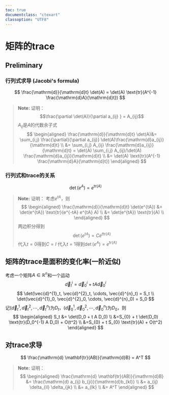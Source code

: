 ```yaml
---
toc: true
documentclass: "ctexart"
classoption: "UTF8"
---
```

# 矩阵的trace

## Preliminary

### 行列式求导 (Jacobi's formula)
<!--$$\frac{d}{dt} \det(A) = \det(A) \text{tr}(A^{-1} \frac{dA}{dt})$$-->
$$
\frac{\mathrm{d}}{\mathrm{d}t} \det(A) = \det(A) \text{tr}(A^{-1} \frac{\mathrm{d}A}{\mathrm{d}t})
$$
<!-- Note box -->
> **Note:** 证明：
>$$\frac{\partial \det(A)}{\partial a_{ij} } = A_{ij}$$
>$A_{ij}$是$A$的代数余子式
>$$
> \begin{aligned}
> \frac{\mathrm{d}}{\mathrm{d}t} \det(A)&= \sum_{i,j} \frac{\partial}{\partial a_{ij}}  \det(A)\frac{\mathrm{d}a_{ij}}{\mathrm{d}t} \\
> &= \sum_{i,j} A_{ij} \frac{\mathrm{d}a_{ij}}{\mathrm{d}t} = \det(A) \sum_{i,j} A_{ij}/\det(A) \frac{\mathrm{d}a_{ij}}{\mathrm{d}t} \\
> &= \det(A) \text{tr}(A^{-1} \frac{\mathrm{d}A}{\mathrm{d}t})
> \end{aligned}
>$$
>
### 行列式和trace的关系

$$
\det(e^A) = e^{\text{tr}(A)}
$$
<!-- Note box -->
> **Note:** 证明：
> 考虑$e^{tA}$，则
>$$
> \begin{aligned}
> \frac{\mathrm{d}}{\mathrm{d}t} \det(e^{tA}) &= \det(e^{tA}) \text{tr}(e^{-tA} e^{tA} A) \\
> &= \det(e^{tA}) \text{tr}(A) \\
> \end{aligned}
>$$
> 两边积分得到
>$$
> \det(e^{tA}) = Ce^{t\text{tr}(A)}
>$$
> 代入$t=0$得到$C=I$
> 代入$t=1$得到$\det(e^{A}) = e^{\text{tr}(A)}$
>
## 矩阵的trace是面积的变化率(一阶近似)

考虑一个矩阵$A \in \mathbb{R}^{n}$和一个运动
$$
\vec{d}^{i}_t =\vec{d}^{i}_0 + t A \vec{d}^{i}_0
$$
$$
\det(\vec{d}^{1}_t, \vec{d}^{2}_t, \cdots, \vec{d}^{n}_t) = S_t \\
\det(\vec{d}^{1}_0, \vec{d}^{2}_0, \cdots, \vec{d}^{n}_0) = S_0
$$
记$(\vec{d}^{1}_t, \vec{d}^{2}_t, \cdots, \vec{d}^{n}_t)$为$D_t$，$(\vec{d}^{1}_0, \vec{d}^{2}_0, \cdots, \vec{d}^{n}_0)$为$D_0$，则
$$
\begin{aligned}
S_t &= \det(D_0 + t A D_0) \\
&=S_{0} + t \det(D_0) \text{tr}(D_0^{-1} A D_0) + O(t^2) \\
&=S_{0} + t S_{0} \text{tr}(A) + O(t^2)
\end{aligned}
$$

## 对trace求导

$$
\frac{\mathrm{d} \mathbf{tr}(AB)}{\mathrm{d}B} = A^T
$$
<!-- Note box -->
> **Note:** 证明：
>$$
> \begin{aligned}
> \frac{\mathrm{d} \mathbf{tr}(AB)}{\mathrm{d}B} &= \frac{\mathrm{d} a_{ij} b_{ji}}{\mathrm{d}b_{kl}} \\
> &= a_{ij} \delta_{il} \delta_{jk} \\
> &= a_{lk} \\
> &= A^T
> \end{aligned}
>$$
